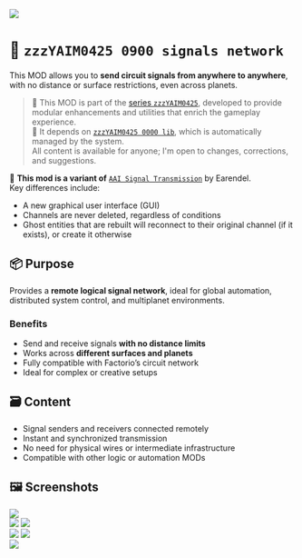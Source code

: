 ![](https://raw.githubusercontent.com/yaim0425/zzzYAIM0425-0900-signals-network/main/thumbnail.png)

# 📡 `zzzYAIM0425 0900 signals network`
This MOD allows you to **send circuit signals from anywhere to anywhere**, with no distance or surface restrictions, even across planets.

> 🧩 This MOD is part of the [series `zzzYAIM0425`](https://github.com/yaim0425), developed to provide modular enhancements and utilities that enrich the gameplay experience.  
> 🔧 It depends on [`zzzYAIM0425 0000 lib`](https://github.com/yaim0425/zzzYAIM0425-0000-lib), which is automatically managed by the system.  
> All content is available for anyone; I'm open to changes, corrections, and suggestions.

📌 **This mod is a variant of** [`AAI Signal Transmission`](https://mods.factorio.com/mod/aai-signal-transmission) by Earendel.  
Key differences include:

- A new graphical user interface (GUI)
- Channels are never deleted, regardless of conditions
- Ghost entities that are rebuilt will reconnect to their original channel (if it exists), or create it otherwise

## 📦 Purpose

Provides a **remote logical signal network**, ideal for global automation, distributed system control, and multiplanet environments.

### Benefits

- Send and receive signals **with no distance limits**  
- Works across **different surfaces and planets**  
- Fully compatible with Factorio’s circuit network  
- Ideal for complex or creative setups  

## 🗃️ Content

- Signal senders and receivers connected remotely  
- Instant and synchronized transmission  
- No need for physical wires or intermediate infrastructure  
- Compatible with other logic or automation MODs  

## 🖼️ Screenshots

![](https://raw.githubusercontent.com/yaim0425/zzzYAIM0425-0900-signals-network/main/Doc/base/(1).png)  
![](https://raw.githubusercontent.com/yaim0425/zzzYAIM0425-0900-signals-network/main/Doc/base/(2).png)
![](https://raw.githubusercontent.com/yaim0425/zzzYAIM0425-0900-signals-network/main/Doc/base/(3).png)  
![](https://raw.githubusercontent.com/yaim0425/zzzYAIM0425-0900-signals-network/main/Doc/base/(4).png)
![](https://raw.githubusercontent.com/yaim0425/zzzYAIM0425-0900-signals-network/main/Doc/base/(5).png)  
![](https://raw.githubusercontent.com/yaim0425/zzzYAIM0425-0900-signals-network/main/Doc/base/(6).png)  
